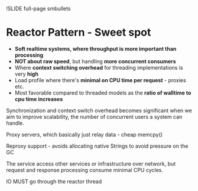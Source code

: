 !SLIDE full-page smbullets

# Reactor Pattern - Sweet spot #

* __Soft realtime systems, where throughput is more important than processing__ 
* __NOT about raw speed__, but handling __more concurrent consumers__
* Where __context switching overhead__ for threading implementations is very __high__
* Load profile where there's __minimal on CPU time per request__ - proxies etc.
* Most favorable compared to threaded models as the __ratio of walltime to cpu time increases__

<p class="notes">
Synchronization and context switch overhead becomes significant when we aim to improve scalability, the number of concurrent users a system can handle.

Proxy servers, which basically just relay data - cheap memcpy()

Reproxy support - avoids allocating native Strings to avoid pressure on the GC

The service access other services or infrastructure over network, but request and response processing
consume minimal CPU cycles.

IO MUST go through the reactor thread
</p>